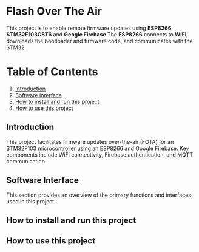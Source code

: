# Flash Over The Air
This project is to enable remote firmware updates using **ESP8266**, **STM32F103C8T6** and **Geogle Firebase**.The **ESP8266** connects to **WiFi**, downloads the bootloader and firmware code, and communicates with the STM32.

# Table of Contents

1. [Introduction](#Introduction)
2. [Software Interface](#Software-Interface)
3. [How to install and run this project](#How_to_install_and_run_this_project)
4. [How to use this project](#How_to_use_this_project)

## Introduction
This project facilitates firmware updates over-the-air (FOTA) for an STM32F103 microcontroller using an ESP8266 and Google Firebase. Key components include WiFi connectivity, Firebase authentication, and MQTT communication.
## Software Interface
This section provides an overview of the primary functions and interfaces used in this project.
## How to install and run this project

## How to use this project


